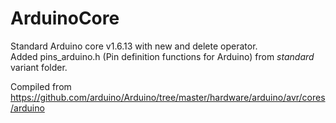 # ArduinoCore
Standard Arduino core v1.6.13 with new and delete operator.  
Added pins\_arduino.h (Pin definition functions for Arduino) from _standard_ variant folder. 

Compiled from <https://github.com/arduino/Arduino/tree/master/hardware/arduino/avr/cores/arduino> 